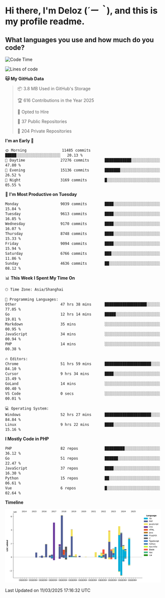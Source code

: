 # **Hi there, I'm Deloz (*´ー｀*), and this is my profile readme.**

## **What languages you use and how much do you code?**

<!--START_SECTION:waka-->
![Code Time](http://img.shields.io/badge/Code%20Time-5%2C870%20hrs%2023%20mins-blue)

![Lines of code](https://img.shields.io/badge/From%20Hello%20World%20I%27ve%20Written-49.3%20million%20lines%20of%20code-blue)

**🐱 My GitHub Data** 

> 📦 3.8 MB Used in GitHub's Storage 
 > 
> 🏆 616 Contributions in the Year 2025
 > 
> 💼 Opted to Hire
 > 
> 📜 37 Public Repositories 
 > 
> 🔑 204 Private Repositories 
 > 
**I'm an Early 🐤** 

```text
🌞 Morning                11485 commits       █████░░░░░░░░░░░░░░░░░░░░   20.13 % 
🌆 Daytime                27276 commits       ████████████░░░░░░░░░░░░░   47.80 % 
🌃 Evening                15136 commits       ███████░░░░░░░░░░░░░░░░░░   26.52 % 
🌙 Night                  3169 commits        █░░░░░░░░░░░░░░░░░░░░░░░░   05.55 % 
```
📅 **I'm Most Productive on Tuesday** 

```text
Monday                   9039 commits        ████░░░░░░░░░░░░░░░░░░░░░   15.84 % 
Tuesday                  9613 commits        ████░░░░░░░░░░░░░░░░░░░░░   16.85 % 
Wednesday                9170 commits        ████░░░░░░░░░░░░░░░░░░░░░   16.07 % 
Thursday                 8748 commits        ████░░░░░░░░░░░░░░░░░░░░░   15.33 % 
Friday                   9094 commits        ████░░░░░░░░░░░░░░░░░░░░░   15.94 % 
Saturday                 6766 commits        ███░░░░░░░░░░░░░░░░░░░░░░   11.86 % 
Sunday                   4636 commits        ██░░░░░░░░░░░░░░░░░░░░░░░   08.12 % 
```


📊 **This Week I Spent My Time On** 

```text
🕑︎ Time Zone: Asia/Shanghai

💬 Programming Languages: 
Other                    47 hrs 38 mins      ███████████████████░░░░░░   77.05 % 
Go                       12 hrs 14 mins      █████░░░░░░░░░░░░░░░░░░░░   19.81 % 
Markdown                 35 mins             ░░░░░░░░░░░░░░░░░░░░░░░░░   00.95 % 
JavaScript               34 mins             ░░░░░░░░░░░░░░░░░░░░░░░░░   00.94 % 
PHP                      14 mins             ░░░░░░░░░░░░░░░░░░░░░░░░░   00.38 % 

🔥 Editors: 
Chrome                   51 hrs 59 mins      █████████████████████░░░░   84.10 % 
Cursor                   9 hrs 34 mins       ████░░░░░░░░░░░░░░░░░░░░░   15.49 % 
GoLand                   14 mins             ░░░░░░░░░░░░░░░░░░░░░░░░░   00.40 % 
VS Code                  0 secs              ░░░░░░░░░░░░░░░░░░░░░░░░░   00.01 % 

💻 Operating System: 
Windows                  52 hrs 27 mins      █████████████████████░░░░   84.84 % 
Linux                    9 hrs 22 mins       ████░░░░░░░░░░░░░░░░░░░░░   15.16 % 
```

**I Mostly Code in PHP** 

```text
PHP                      82 repos            █████████░░░░░░░░░░░░░░░░   36.12 % 
Go                       51 repos            ██████░░░░░░░░░░░░░░░░░░░   22.47 % 
JavaScript               37 repos            ████░░░░░░░░░░░░░░░░░░░░░   16.30 % 
Python                   15 repos            ██░░░░░░░░░░░░░░░░░░░░░░░   06.61 % 
Vue                      6 repos             █░░░░░░░░░░░░░░░░░░░░░░░░   02.64 % 
```



**Timeline**

![Lines of Code chart](https://raw.githubusercontent.com/deloz/deloz/main/assets/bar_graph.png)


 Last Updated on 11/03/2025 17:16:32 UTC
<!--END_SECTION:waka-->
